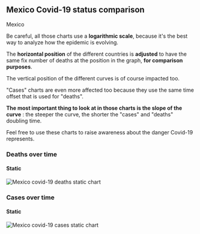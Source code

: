 ## Mexico Covid-19 status comparison 

Mexico



Be careful, all those charts use a **logarithmic scale**, because it's the best way to analyze how the epidemic is evolving.
 
The **horizontal position** of the different countries is **adjusted** to have the same fix number of deaths at the position in the graph, **for comparison purposes**.

The vertical position of the different curves is of course impacted too.

"Cases" charts are even more affected too because they use the same time offset that is used for "deaths".

**The most important thing to look at in those charts is the slope of the curve** : the steeper the curve, the shorter the "cases" and "deaths" doubling time.

Feel free to use these charts to raise awareness about the danger Covid-19 represents. 


 
### Deaths over time
 
#### Static
![Mexico covid-19 deaths static chart](https://raw.githubusercontent.com/madlag/coronavirus_study/master/notebooks/graphs/2020-03-28/countries/Mexico/2020-03-28_Mexico_deaths.png "Mexico covid-19 deaths static chart")   

 
### Cases over time
 
#### Static
![Mexico covid-19 cases static chart](https://raw.githubusercontent.com/madlag/coronavirus_study/master/notebooks/graphs/2020-03-28/countries/Mexico/2020-03-28_Mexico_cases.png "Mexico covid-19 cases static chart")   

